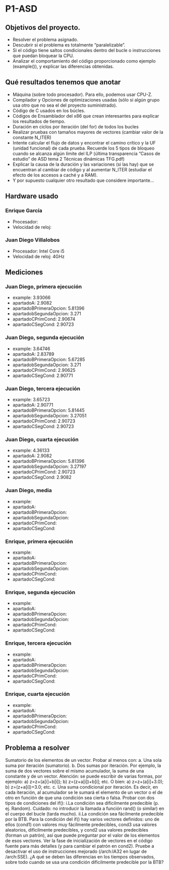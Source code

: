 # P1-ASD

## Objetivos del proyecto.
- Resolver el problema asignado.
- Descubrir si el problema es totalmente “paralelizable”.
- Si el código  tiene saltos condicionales dentro del bucle o instrucciones que puedan bloquear la CPU.
- Analizar el comportamiento del código proporcionado como ejemplo (example()), y explicar las diferencias obtenidas.

## Qué resultados tenemos que anotar
-  Máquina (sobre todo procesador). Para ello, podemos usar CPU-Z.
- Compilador y Opciones de optimizaciones usadas (sólo si algún grupo usa otro que no sea el del proyecto suministrado).
- Código de C usados en los búcles.
-  Códigos de Ensamblador del x86 que crean interesantes para explicar los resultados de tiempo.
- Duración en ciclos por iteración (del for) de todos los bucles
- Realizar pruebas con tamaños mayores de vectores (cambiar valor de la constante N_ITER)
- Intente calcular el flujo de datos y encontrar el camino crítico y la UF (unidad funcional) de cada prueba. Recuerde los 5 tipos
de bloqueo cuando se alcanza algún límite del ILP (última transparencia “Casos de estudio” de ASD tema 2 Técnicas
dinámicas TFG.pdf)
- Explicar la causa de la duración y las variaciones (si las hay) que se encuentran al cambiar de código y al aumentar N_ITER
(estudiar el efecto de los accesos a caché y a RAM).
- Y por supuesto cualquier otro resultado que considere importante...

## Hardware usado
### Enrique García

- Procesador:
- Velocidad de reloj: 

### Juan Diego Villalobos

- Procesador: Intel Core i5
- Velocidad de reloj: 4GHz

## Mediciones

### Juan Diego, primera ejecución
- example: 3.93066
- apartadoA: 2.9082
- apartadoBPrimeraOpcion: 5.81396
- apartadobSegundaOpcion: 3.271
- apartadoCPrimCond: 2.90674
- apartadoCSegCond: 2.90723

### Juan Diego, segunda ejecución

- example: 3.64746
- apartadoA: 2.83789
- apartadoBPrimeraOpcion: 5.67285 
- apartadobSegundaOpcion: 3.271
- apartadoCPrimCond: 2.90625
- apartadoCSegCond: 2.90771

### Juan Diego, tercera ejecución

- example: 3.65723
- apartadoA: 2.90771
- apartadoBPrimeraOpcion: 5.81445
- apartadobSegundaOpcion: 3.27051
- apartadoCPrimCond: 2.90723
- apartadoCSegCond: 2.90723

### Juan Diego, cuarta ejecución

- example: 4.36133
- apartadoA: 2.9082
- apartadoBPrimeraOpcion: 5.81396
- apartadobSegundaOpcion: 3.27197
- apartadoCPrimCond: 2.90723
- apartadoCSegCond: 2.9082

### Juan Diego, media

- example: 
- apartadoA: 
- apartadoBPrimeraOpcion:
- apartadobSegundaOpcion: 
- apartadoCPrimCond: 
- apartadoCSegCond: 

### Enrique, primera ejecución

- example: 
- apartadoA: 
- apartadoBPrimeraOpcion: 
- apartadobSegundaOpcion: 
- apartadoCPrimCond: 
- apartadoCSegCond: 

### Enrique, segunda ejecución

- example: 
- apartadoA: 
- apartadoBPrimeraOpcion: 
- apartadobSegundaOpcion: 
- apartadoCPrimCond: 
- apartadoCSegCond: 

### Enrique, tercera ejecución

- example: 
- apartadoA: 
- apartadoBPrimeraOpcion: 
- apartadobSegundaOpcion: 
- apartadoCPrimCond: 
- apartadoCSegCond: 

### Enrique, cuarta ejecución

- example: 
- apartadoA: 
- apartadoBPrimeraOpcion: 
- apartadobSegundaOpcion: 
- apartadoCPrimCond: 
- apartadoCSegCond: 

## Problema a resolver

Sumatorio de los elementos de un vector. Probar al menos con:
a. Una sola suma por iteración (sumatorio).
b. Dos sumas por iteración. Por ejemplo, la suma de dos vectores sobre el mismo acumulador, la suma de una constante y de un vector. Atención: se puede escribir de varias formas, por ejemplo: a) z=z+(a[i]+b[i]); b) z=(z+a[i])+b[i]; etc. O
bien: a) z=z+(a[i]+3.0); b) z=(z+a[i])+3.0; etc.
c. Una suma condicional por iteración. Es decir, en cada iteración, al acumulador se le sumará el elemento de un vector o el
de otro en función de que una condición sea cierta o falsa. Probar con dos tipos de condiciones del if():
i.La condición sea difícilmente predecible (p. ej. Random). Cuidado: no introducir la llamada a función rand() (o
similar) en el cuerpo del bucle (tarda mucho).
ii.La condición sea fácilmente predecible por la BTB.
Para la condición del if() hay varios vectores definidos: uno de ellos (cond1) con valores muy fácilmente predecibles, cond3
usa valores aleatorios, dificilmente predecibles, y cond2 usa valores predecibles (forman un patrón), así que puede preguntar
por el valor de los elementos de esos vectores. Ver la fase de inicialización de vectores en el código fuente para más detalles
(y para cambiar el patrón en cond2).
Pruebe a desactivar el uso de instrucciones mejorado (/arch:IA32 en lugar de /arch:SSE). ¿A qué se deben las diferencias en
los tiempos observados, sobre todo cuando se usa una condición dificilmente predecible por la BTB?